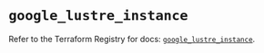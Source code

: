 # `google_lustre_instance`

Refer to the Terraform Registry for docs: [`google_lustre_instance`](https://registry.terraform.io/providers/hashicorp/google/6.41.0/docs/resources/lustre_instance).
